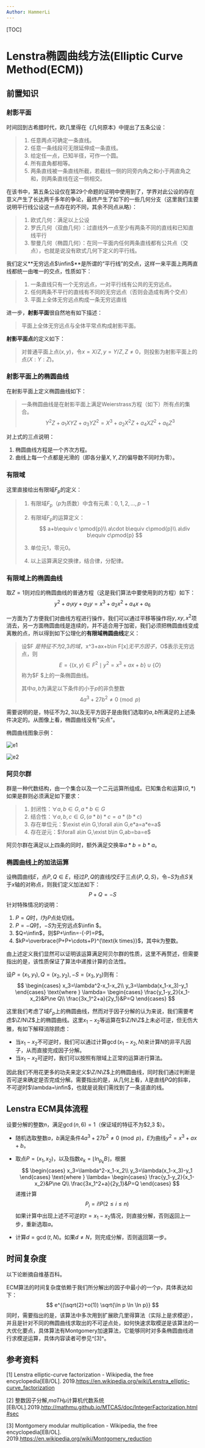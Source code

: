 ```yaml
---
Author: HammerLi
---
```


[TOC]

# Lenstra椭圆曲线方法(Elliptic Curve Method(ECM))

## 前置知识

### 射影平面

时间回到古希腊时代，欧几里得在《几何原本》中提出了五条公设：

> 1. 任意两点可确定一条直线。
> 2. 任意一条线段可无限延伸成一条直线。
> 3. 给定任一点，已知半径，可作一个圆。
> 4. 所有直角都相等。
> 5. 两条直线被一条直线所截，若截线一侧的同旁内角之和小于两直角之和，则两条直线在这一侧相交。

在该书中，第五条公设仅在第29个命题的证明中使用到了，学界对此公设的存在意义产生了长达两千多年的争论，最终产生了如下的一些几何分支（这里我们主要说明平行线公设这一点存在的不同，其余不同点从略）：

> 1. 欧式几何：满足以上公设
> 2. 罗氏几何（双曲几何）：过直线外一点至少有两条不同的直线和已知直线平行
> 3. 黎曼几何（椭圆几何）：在同一平面内任何两条直线都有公共点（交点），也就是说没有欧式几何下定义的平行线。

我们定义**无穷远点$\infin$**是所谓的“平行线”的交点，这样一来平面上两两直线都统一由唯一的交点，性质如下：

> 1. 一条直线只有一个无穷远点，一对平行线有公共的无穷远点。
> 2. 任何两条不平行的直线有不同的无穷远点（否则会造成有两个交点）
> 3. 平面上全体无穷远点构成一条无穷远直线

进一步，**射影平面**很自然地有如下描述：

> 平面上全体无穷远点与全体平常点构成射影平面。

**射影平面点**的定义如下：

> 对普通平面上点$(x,y)$，令$x=X/Z,y=Y/Z,Z\ne0$，则投影为射影平面上的点$(X:Y:Z)$。

### 射影平面上的椭圆曲线

在射影平面上定义椭圆曲线如下：

> 一条椭圆曲线是在射影平面上满足Weierstrass方程（如下）所有点的集合。
> $$
> Y^{2} Z+a_{1} X Y Z+a_{3} Y Z^{2}=X^{3}+a_{2} X^{2} Z+a_{4} X Z^{2}+a_{6} Z^{3}
> $$

对上式的三点说明：

1. 椭圆曲线方程是一个齐次方程。
2. 曲线上每一个点都是光滑的（即各分量$X,Y,Z$的偏导数不同时为零）。

### 有限域

这里直接给出有限域$F_p$的定义：

> 1. 有限域$F_p$（$p$为质数）中含有元素：$0,1,2,\ldots,p-1$
>
> 2. 有限域$F_p$的运算定义：
>    $$
>    a+b\equiv c \pmod{p}\\
>    a\cdot b\equiv c\pmod{p}\\
>    a\div b\equiv c\pmod{p}
>    $$
>
> 3. 单位元$1$，零元$0$。
> 4. 以上运算满足交换律，结合律，分配律。

### 有限域上的椭圆曲线

取$Z=1$则对应的椭圆曲线的普通方程（这是我们算法中要使用到的方程）如下：
$$
y^{2}+a_{1} x y+a_{3} y=x^{3}+a_{2} x^{2}+a_{4} x+a_{6}
$$

一方面为了方便我们对曲线方程进行操作，我们可以通过平移等操作将$y,xy,x^2$项消去，另一方面椭圆曲线是连续的，并不适合用于加密，我们必须把椭圆曲线变成离散的点，所以得到如下公理化的**有限域椭圆曲线**定义：

> 设$F $是特征不为$2,3$的域，$x^3+ax+b\in F[x]$无平方因子，$O$表示无穷远点，则
> $$
> E=\{(x,y)\in F^2\mid y^2=x^3+ax+b\}\cup\{O\}
> $$
> 称为$F $上的一条椭圆曲线。
>
> 其中$a,b$为满足以下条件的小于$p$的非负整数
> $$
> 4a^3+27b^2\ne 0\pmod{p}
> $$

需要说明的是，特征不为$2,3$以及无平方因子是由我们选取的$a,b$所满足的上述条件决定的。从图像上看，椭圆曲线没有"尖点"。

椭圆曲线图象示例：

![e1](C:\Users\14395\Desktop\e1.png)

![e2](C:\Users\14395\Desktop\e2.png)

### 阿贝尔群

群是一种代数结构，由一个集合以及一个二元运算所组成。已知集合和运算$(G,*)$如果是群则必须满足如下要求：

> 1. 封闭性：$\forall a,b\in G,a*b\in G$
> 2. 结合性：$\forall a,b,c\in G,(a*b)*c=a*(b*c)$
> 3. 存在单位元：$\exist e\in G,\forall a\in G,e*a=a*e=a$
> 4. 存在逆元：$\forall a\in G,\exist b\in G,ab=ba=e$

阿贝尔群在满足以上四条的同时，额外满足交换率$a*b=b*a$。

### 椭圆曲线上的加法运算

设椭圆曲线$E$，点$P,Q\in E$，经过$P,Q$的直线$l$交$E$于三点$\{P,Q,S\}$，令$-S$为点$S$关于$x$轴的对称点，则我们定义加法如下：
$$
P+Q=-S
$$
针对特殊情况的说明：

1. $P=Q$时，$l$为$P$点处切线。
2. $P=-Q$时，$-S$为无穷远点$\infin $。
3. $Q=\infin$，则$P+\infin=-(-P)=P$。
4. $kP=\overbrace{P+P+\cdots+P}^{\text{k times}}$，其中$k$为整数。

由上述定义我们显然可以证明该运算满足阿贝尔群的性质，这里不再赘述，但需要指出的是，该性质保证了算法中递推计算的合法性。

设$P=(x_1,y_1),Q=(x_2,y_2),-S=(x_3,y_3)$则有：
$$
\begin{cases}
x_3=\lambda^2-x_1-x_2\\
y_3=\lambda(x_1-x_3)-y_1
\end{cases}
\text{where } \lambda=
\begin{cases}
\frac{y_1-y_2}{x_1-x_2}&P\ne Q\\
\frac{3x_1^2+a}{2y_1}&P=Q
\end{cases}
$$

这里我们考虑了域$F_p$上的椭圆曲线，然而对于因子分解的认为来说，我们需要考虑$\Z/N\Z$上的椭圆曲线。这里$x_1-x_2$等运算在$\Z/N\Z$上未必可逆，但无伤大雅，有如下解释消除顾虑：

- 当$x_1-x_2$不可逆时，我们可以通过计算$\gcd(x_1-x_2,N)$来计算$N$的非平凡因子，从而直接完成因子分解。
- 当$x_1-x_2$可逆时，我们可以按照有限域上正常的运算进行算法。

因此我们不用花更多的功夫来定义$\Z/N\Z$上的椭圆曲线，同时我们通过判断是否可逆来确定是否完成分解。需要指出的是，从几何上看，$\lambda$是直线$PQ$的斜率，不可逆时$\lambda=\infin$，也就是说我们需找到了一条竖直的线。

## Lenstra ECM具体流程

设要分解的整数$n$，满足$\gcd(n,6)=1$（保证域的特征不为$2,3 $）。

- 随机选取整数$a，b$满足条件$4a^3+27b^2\ne 0\pmod{p}$，$E$为曲线$y^2=x^3+ax+b$。

- 取点$P=(x_1,x_2)$，以及指数$e_k=\lfloor\ln_{p_k}B\rfloor$，根据
  $$
  \begin{cases}
  x_3=\lambda^2-x_1-x_2\\
  y_3=\lambda(x_1-x_3)-y_1
  \end{cases}
  \text{where } \lambda=
  \begin{cases}
  \frac{y_1-y_2}{x_1-x_2}&P\ne Q\\
  \frac{3x_1^2+a}{2y_1}&P=Q
  \end{cases}
  $$
  递推计算
  $$
  P_i=i!P(2\le i\le n)
  $$
  如果计算中出现上述不可逆的$t=x_1 - x_2$情况，则直接分解，否则返回上一步，重新选取$a$。

- 计算$d=\gcd(t,N)$。如果$d\ne N$，则完成分解，否则返回第一步。

## 时间复杂度

以下论断摘自维基百科。

ECM算法的时间复杂度依赖于我们所分解出的因子中最小的一个$p$，具体表达如下：
$$
e^{(\sqrt{2}+o(1)) \sqrt{\ln p \ln \ln p}}
$$
同时，需要指出的是，该算法中多次用到扩展欧几里得算法（实际上是求模逆），并且是针对不同的椭圆曲线求取出的不可逆点处，如何快速求取模逆是该算法的一大优化要点，具体算法有Montgomery加速算法，它能够同时对多条椭圆曲线进行求模逆运算，具体内容读者可参见^[3]^。

## 参考资料

[1] Lenstra elliptic-curve factorization - Wikipedia, the free encyclopedia[EB/OL]. 2019.https://en.wikipedia.org/wiki/Lenstra_elliptic-curve_factorization

[2] 整数因子分解,$maTH\mu$计算机代数系统[EB/OL].2019.http://mathmu.github.io/MTCAS/doc/IntegerFactorization.html#sec

[3] Montgomery modular multiplication - Wikipedia, the free encyclopedia[EB/OL]. 2019.https://en.wikipedia.org/wiki/Montgomery_reduction